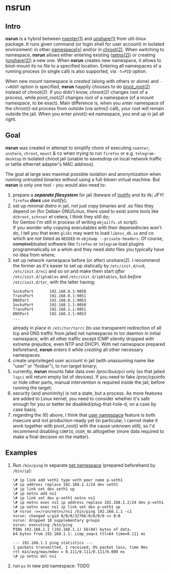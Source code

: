 # nsrun

## Intro

**nsrun** is a hybrid between
[nsenter(1)](https://man7.org/linux/man-pages/man1/nsenter.1.html)
and
[unshare(1)](https://man7.org/linux/man-pages/man1/unshare.1.html)
from util-linux package. It runs given command (or login shell for user
account) in isolated environment: in other
[namespace[s]](https://man7.org/linux/man-pages/man7/namespaces.7.html)
and/or in
[chroot(2)](https://man7.org/linux/man-pages/man2/chroot.2.html).
When switching to namespace, **nsrun** allows either entering existing
([setns(2)](https://man7.org/linux/man-pages/man2/setns.2.html))
or creating
([unshare(2)](https://man7.org/linux/man-pages/man2/unshare.2.html))
a new one. When **nsrun** creates new namespace, it allows to bind-mount its ns
file to a specified location. Entering all namespaces of a running process (in
single call) is also supported, via `-t=PID` option.

When new *mount* namespace is *created* (along with others or alone) and
`-r=ROOT` option is specified, **nsrun** happily chooses to do
[pivot\_root(2)](https://man7.org/linux/man-pages/man2/pivot_root.2.html)
instead of *chroot(2)*. If you didn't know, *chroot(2)* changes root of a
process, while *pivot\_root(2)* changes root of a namespace (of a mount
namespace, to be exact). Main difference is, when you _enter_ namespace of
the chroot()-ed process from outside (via *setns()* call), your root
will remain outside the jail. When you enter pivot()-ed namespace, you end
up in jail all right.

## Goal

**nsrun** was created in attempt to simplify chore of executing `nsenter`,
`unshare`, `chroot`, `mount` & co when trying to run `firefox` or e.g.
`telegram-desktop` in isolated chroot jail (unable to eavesdrop on local
network traffic or tattle ethernet adapter's MAC address).

The goal at large was maximal possible isolation and anonymization when running
untrusted binaries without using a full-blown virtual machine. But **nsrun** is
only one tool - you would also need to:
1. prepare a ___separate filesystem___ for jail (beware of
   [inotify](https://man7.org/linux/man-pages/man7/inotify.7.html)
   and its ilk; JFYI `firefox` ___does___ use *inotify*);
2. set up minimal distro in jail, not just copy binaries and .so files
   they depend on (for Debian GNU/Linux, there used to exist some tools
   like `dchroot`, `schroot` et cetera, I think they still do;  
   for Gentoo I'm still in process of writing `mkjailfs.sh` script).  
   If you wonder why copying executables with their depenedncies won't
   do, I tell you that even `glibc` may want to load `libnss_db.so` and co
   which are _not_ listed as `NEEDED` in `objdump --private-headers`.
   Of course, <strike>complex</strike>bloated software like `firefox` or
   `telegram` load plugins programmatically on a whim and they need _data_
   files you typically have no idea from where;
3. set up network namespace before (or after) *unshare(2)*. I recommend the
   former as it's easier to set up statically by `/etc/init.d/ns0`,
   `/etc/init.d/ns1` and so on and make them start _after_
   `/etc/init.d/iptables` and `/etc/init.d/ip6tables`, but _before_
   `/etc/init.d/tor`, with the latter having:
   ```
   SocksPort       192.168.0.1:9050
   TransPort       192.168.0.1:9051
   DNSPort         192.168.0.1:9053
   SocksPort       192.168.1.1:9050
   TransPort       192.168.1.1:9051
   DNSPort         192.168.1.1:9053
   ...
   ```
   already in place in `/etc/tor/torrc` (to use transparent redirection of all
   tcp and DNS traffic from jailed net namespaces to tor daemon in initial
   namespace, with all other traffic except ICMP silently dropped with extreme
   prejudice, even NTP and DHCP). With net namespace prepared beforehand,
   **nsrun** _enters_ it while _creating_ all other necessary namespaces.
4. create unprivileged user account in jail (with unassuming name like "user"
   or "foobar"), to run target binary;
5. currently, **nsrun** mounts fake data over /proc/bus/pci only (so that
   jailed `lspci` will return empty list of devices). If you need to fake
   /proc/cpuinfo or hide other parts, manual intervention is required inside
   the jail, before running the target;
6. security (and anonimity) is not a state, but a process. As more features are
   added to Linux kernel, you need to consider whether it's safe enough for you
   or better be disabled/plug-that-hole-d, on a case by case basis;
7. regarding the (6) above, I think that
   [user namespace](https://man7.org/linux/man-pages/man7/user_namespaces.7.html)
   feature is both insecure and not production-ready yet (in particular, I
   cannot make it work together with pivot\_root() with the cause unknown still),
   so I'd recommend disabling `CONFIG_USER_NS` alltogether (more data required
   to make a final decision on the matter).

## Examples

1. Run `/bin/ping` in separate
   [net namespace](https://man7.org/linux/man-pages/man7/network_namespaces.7.html)
   (prepared beforehand by `/bin/ip`):
   ```
   \# ip link add veth1 type veth peer name p-veth1
   \# ip address replace 192.168.1.1/24 dev veth1
   \# ip link set dev veth1 up
   \# ip netns add ns1
   \# ip link set dev p-veth1 netns ns1
   \# ip netns exec ns1 ip address replace 192.168.1.2/24 dev p-veth1
   \# ip netns exec ns1 ip link set dev p-veth1 up
   \# nsrun -n=/run/netns/ns1 /bin/ping 192.168.1.1 -c1
   nsrun: changed u:gid 0/0/0/32766:0/0/0/0 => 0:0
   nsrun: dropped 10 supplementary groups
   nsrun: executing /bin/ping
   PING 192.168.1.1 (192.168.1.1) 56(84) bytes of data.
   64 bytes from 192.168.1.1: icmp_seq=1 ttl=64 time=0.111 ms

   --- 192.168.1.1 ping statistics ---
   1 packets transmitted, 1 received, 0% packet loss, time 0ms
   rtt min/avg/max/mdev = 0.111/0.111/0.111/0.000 ms
   \# ip netns del ns1
   ```
2. run `ps` in new pid namespace:
   TODO
